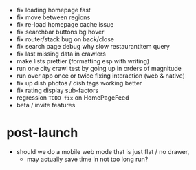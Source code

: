 - fix loading homepage fast
- fix move between regions
- fix re-load homepage cache issue
- fix searchbar buttons bg hover
- fix router/stack bug on back/close
- fix search page debug why slow restaurantitem query
- fix last missing data in crawlers
- make lists prettier (formatting esp with writing)
- run one city crawl test by going up in orders of magnitude
- run over app once or twice fixing interaction (web & native)
- fix up dish photos / dish tags working better
- fix rating display sub-factors
- regression `TODO fix` on HomePageFeed
- beta / invite features


# post-launch

- should we do a mobile web mode that is just flat / no drawer,
    - may actually save time in not too long run?
